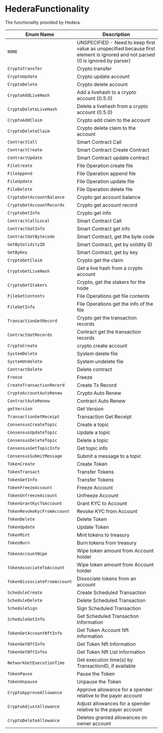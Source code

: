 # HederaFunctionality

The functionality provided by Hedera.

| Enum Name                    | Description                                                                                                                    |
| ---------------------------- | ------------------------------------------------------------------------------------------------------------------------------ |
| `NONE`                       | UNSPECIFIED - Need to keep first value as unspecified because first element is ignored and not parsed (0 is ignored by parser) |
| `CryptoTransfer`             | Crypto transfer                                                                                                                |
| `CryptoUpdate`               | Crypto update account                                                                                                          |
| `CryptoDelete`               | Crypto delete account                                                                                                          |
| `CryptoAddLiveHash`          | Add a livehash to a crypto account (0.5.0)                                                                                     |
| `CryptoDeleteLiveHash`       | Delete a livehash from a crypto account (0.5.0)                                                                                |
| `CryptoAddClaim`             | Crypto add claim to the account                                                                                                |
| `CryptoDeleteClaim`          | Crypto delete claim to the account                                                                                             |
| `ContractCall`               | Smart Contract Call                                                                                                            |
| `ContractCreate`             | Smart Contract Create Contract                                                                                                 |
| `ContractUpdate`             | Smart Contract update contract                                                                                                 |
| `FileCreate`                 | File Operation create file                                                                                                     |
| `FileAppend`                 | File Operation append file                                                                                                     |
| `FileUpdate`                 | File Operation update file                                                                                                     |
| `FileDelete`                 | File Operation delete file                                                                                                     |
| `CryptoGetAccountBalance`    | Crypto get account balance                                                                                                     |
| `CryptoGetAccountRecords`    | Crypto get account record                                                                                                      |
| `CryptoGetInfo`              | Crypto get info                                                                                                                |
| `ContractCallLocal`          | Smart Contract Call                                                                                                            |
| `ContractGetInfo`            | Smart Contract get info                                                                                                        |
| `ContractGetBytecode`        | Smart Contract, get the byte code                                                                                              |
| `GetBySolidityID`            | Smart Contract, get by solidity ID                                                                                             |
| `GetByKey`                   | Smart Contract, get by key                                                                                                     |
| `CryptoGetClaim`             | Crypto get the claim                                                                                                           |
| `CryptoGetLiveHash`          | Get a live hash from a crypto account                                                                                          |
| `CryptoGetStakers`           | Crypto, get the stakers for the node                                                                                           |
| `FileGetContents`            | File Operations get file contents                                                                                              |
| `FileGetInfo`                | File Operations get the info of the file                                                                                       |
| `TransactionGetRecord`       | Crypto get the transaction records                                                                                             |
| `ContractGetRecords`         | Contract get the transaction records                                                                                           |
| `CryptoCreate`               | crypto create account                                                                                                          |
| `SystemDelete`               | System delete file                                                                                                             |
| `SystemUndelete`             | System undelete file                                                                                                           |
| `ContractDelete`             | Delete contract                                                                                                                |
| `Freeze`                     | Freeze                                                                                                                         |
| `CreateTransactionRecord`    | Create Tx Record                                                                                                               |
| `CryptoAccountAutoRenew`     | Crypto Auto Renew                                                                                                              |
| `ContractAutoRenew`          | Contract Auto Renew                                                                                                            |
| `getVersion`                 | Get Version                                                                                                                    |
| `TransactionGetReceipt`      | Transaction Get Receipt                                                                                                        |
| `ConsensusCreateTopic`       | Create a topic                                                                                                                 |
| `ConsensusUpdateTopic`       | Update a topic                                                                                                                 |
| `ConsensusDeleteTopic`       | Delete a topic                                                                                                                 |
| `ConsensusGetTopicInfo`      | Get topic info                                                                                                                 |
| `ConsensusSubmitMessage`     | Submit a message to a topic                                                                                                    |
| `TokenCreate`                | Create Token                                                                                                                   |
| `TokenTransact`              | Transfer Tokens                                                                                                                |
| `TokenGetInfo`               | Transfer Tokens                                                                                                                |
| `TokenFreezeAccount`         | Freeze Account                                                                                                                 |
| `TokenUnfreezeAccount`       | Unfreeze Account                                                                                                               |
| `TokenGrantKycToAccount`     | Grant KYC to Account                                                                                                           |
| `TokenRevokeKycFromAccount`  | Revoke KYC from Account                                                                                                        |
| `TokenDelete`                | Delete Token                                                                                                                   |
| `TokenUpdate`                | Update Token                                                                                                                   |
| `TokenMint`                  | Mint tokens to treasury                                                                                                        |
| `TokenBurn`                  | Burn tokens from treasury                                                                                                      |
| `TokenAccountWipe`           | Wipe token amount from Account holder                                                                                          |
| `TokenAssociateToAccount`    | Wipe token amount from Account holder                                                                                          |
| `TokenDissociateFromAccount` | Dissociate tokens from an account                                                                                              |
| `ScheduleCreate`             | Create Scheduled Transaction                                                                                                   |
| `ScheduleDelete`             | Delete Scheduled Transaction                                                                                                   |
| `ScheduleSign`               | Sign Scheduled Transaction                                                                                                     |
| `ScheduleGetInfo`            | Get Scheduled Transaction Information                                                                                          |
| `TokenGetAccountNftInfo`     | Get Token Account Nft Information                                                                                              |
| `TokenGetNftInfo`            | Get Token Nft Information                                                                                                      |
| `TokenGetNftInfos`           | Get Token Nft List Information                                                                                                 |
| `NetworkGetExecutionTime`    | Get execution time(s) by TransactionID, if available                                                                           |
| `TokenPause`                 | Pause the Token                                                                                                                |
| `TokenUnpause`               | Unpause the Token                                                                                                              |
| `CryptoApproveAllowance`     | Approve allowance for a spender relative to the payer account                                                                  |
| `CryptoAdjustAllowance`      | Adjust allowances for a spender relative to the payer account                                                                  |
| `CryptoDeleteAllowance`      | Deletes granted allowances on owner account                                                                                    |

